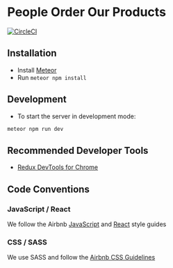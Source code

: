 # People Order Our Products

[![CircleCI][circleci-badge]][circleci]

## Installation
- Install [Meteor](https://www.meteor.com/install)
- Run `meteor npm install`

## Development
- To start the server in development mode:
```bash
meteor npm run dev
```

## Recommended Developer Tools
- [Redux DevTools for Chrome](https://github.com/zalmoxisus/redux-devtools-extension)

## Code Conventions

### JavaScript / React
We follow the Airbnb [JavaScript](https://github.com/airbnb/javascript) and [React](https://github.com/airbnb/javascript/tree/master/react) style guides

### CSS / SASS
We use SASS and follow the [Airbnb CSS Guidelines](https://github.com/airbnb/css)

[circleci]: https://circleci.com/gh/joelseq/poop
[circleci-badge]: https://circleci.com/gh/joelseq/poop/tree/master.svg?style=svg&circle-token=78bd6f6db6c6c128d0a1b7e862f4488df56cd127
